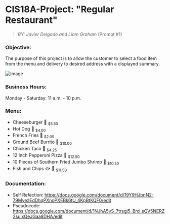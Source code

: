 # CIS18A-Project: "Regular Restaurant" 
> *BY: Javier Delgado and Liam Graham*
> (Prompt #1)
### Objective:
The purpose of this project is to allow the customer to select a food item from the menu and delivery to desired address with a displayed summary.

![image](https://user-images.githubusercontent.com/122196793/214783335-47bbf8da-38db-409a-a52f-56c4271759b7.png)

### Business Hours:
Monday - Saturday: 11 a.m. - 10 p.m.

### Menu:
- Cheeseburger 🍔
<sub>$5.50</sub>
- Hot Dog 🌭
<sub>$4.00</sub>
- French Fries 🍟
<sub>$2.05</sub>
- Ground Beef Burrito 🌯
<sub>$10.00</sub>
- Chicken Taco 🌮
<sub>$4.25</sub>
- 12 Inch Pepperoni Pizza 🍕
<sub>$12.50</sub>
- 10 Pieces of Southern Fried Jumbo Shrimp 🍤
<sub>$10.50</sub>
- Fish and Chips 🐟 🥔
<sub>$11.50</sub>

### Documentation:
- Self Refection: https://docs.google.com/document/d/19Y9HJbnN2-79MyezEdDhqPXnoPXEBk6tU_4KpBtKQF0/edit 
- Pseudocode: https://docs.google.com/document/d/1NJhA5vS_7trsgj5_Brd_sQV5NERZ2sulxQeJGaa8DHA/edit 


